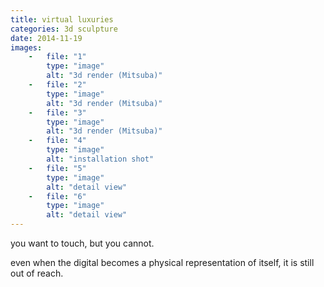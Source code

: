 ```yaml
---
title: virtual luxuries
categories: 3d sculpture
date: 2014-11-19
images:
    -   file: "1"
        type: "image"
        alt: "3d render (Mitsuba)"
    -   file: "2"
        type: "image"
        alt: "3d render (Mitsuba)"
    -   file: "3"
        type: "image"
        alt: "3d render (Mitsuba)"
    -   file: "4"
        type: "image"
        alt: "installation shot"
    -   file: "5"
        type: "image"
        alt: "detail view"
    -   file: "6"
        type: "image"
        alt: "detail view"
---
```

you want to touch, but you cannot.

even when the digital becomes a physical representation of itself,
it is still out of reach.

